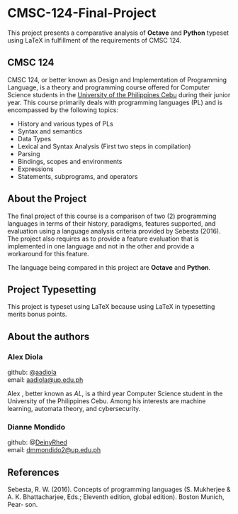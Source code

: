 # CMSC-124-Final-Project

This project presents a comparative analysis of __Octave__ and __Python__ typeset using LaTeX in fulfillment of the requirements of CMSC 124.

## CMSC 124

CMSC 124, or better known as Design and Implementation of Programming Language, is a theory and programming course offered for Computer Science students in the [University of the Philippines Cebu](upcebu.edu.ph) during their junior year. This course primarily deals with programming languages (PL) and is encompassed by the following topics:

- History and various types of PLs
- Syntax and semantics
- Data Types
- Lexical and Syntax Analysis (First two steps in compilation)
- Parsing
- Bindings, scopes and environments
- Expressions
- Statements, subprograms, and operators

## About the Project

The final project of this course is a comparison of two (2) programming languages in terms of their history, paradigms, features supported, and evaluation using a language analysis criteria provided by Sebesta (2016). The project also requires as to provide a feature evaluation that is implemented in one language and not in the other and provide a workaround for this feature.

The language being compared in this project are __Octave__ and __Python__.

## Project Typesetting

This project is typeset using LaTeX because using LaTeX in typesetting merits bonus points.

## About the authors

### Alex Diola

github: @[aadiola](https://github.com/aadiola)  
email: [aadiola@up.edu.ph](mailto:aadiola@up.edu.ph)  

Alex , better known as _AL_, is a third year Computer Science student in the University of the Philippines Cebu. Among his interests are machine learning, automata theory, and cybersecurity.

### Dianne Mondido

github: @[DeinyRhed](https://github.com/DeinyRhed)  
email: [dmmondido2@up.edu.ph](mailto:dmmondido2@up.edu.ph)  


## References

Sebesta, R. W. (2016). Concepts of programming languages (S. Mukherjee & A. K. Bhattacharjee, Eds.; Eleventh edition, global edition). Boston Munich, Pear- son.
